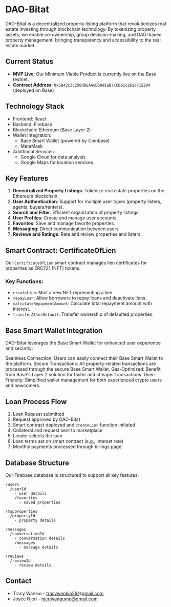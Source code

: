 # DAO-Bitat

DAO-Bitat is a decentralized property listing platform that revolutionizes real estate investing through blockchain technology. By tokenizing property assets, we enable co-ownership, group decision-making, and DAO-based property management, bringing transparency and accessibility to the real estate market.

## Current Status

- **MVP Live**: Our Minimum Viable Product is currently live on the Base testnet.
- **Contract Address**: `0x5942c3c250dDEAAcD69d1aB7cCD81c261cF15204` (deployed on Base)

## Technology Stack

- Frontend: React
- Backend: Firebase
- Blockchain: Ethereum (Base Layer 2)
- Wallet Integration:
  - Base Smart Wallet (powered by Coinbase)
  - MetaMask
- Additional Services:
  - Google Cloud for data analysis
  - Google Maps for location services

## Key Features

1. **Decentralized Property Listings**: Tokenize real estate properties on the Ethereum blockchain.
2. **User Authentication**: Support for multiple user types (property listers, agents, buyers/renters).
3. **Search and Filter**: Efficient organization of property listings.
4. **User Profiles**: Create and manage user accounts.
5. **Favorites**: Save and manage favorite properties.
6. **Messaging**: Direct communication between users.
7. **Reviews and Ratings**: Rate and review properties and listers.

## Smart Contract: CertificateOfLien

Our `CertificateOfLien` smart contract manages lien certificates for properties as ERC721 (NFT) tokens.

### Key Functions:

- `createLien`: Mint a new NFT representing a lien.
- `repayLoan`: Allow borrowers to repay loans and deactivate liens.
- `calculateRepaymentAmount`: Calculate total repayment amount with interest.
- `transferAfterDefault`: Transfer ownership of defaulted properties.

## Base Smart Wallet Integration

DAO-Bitat leverages the Base Smart Wallet for enhanced user experience and security:

Seamless Connection: Users can easily connect their Base Smart Wallet to the platform.
Secure Transactions: All property-related transactions are processed through the secure Base Smart Wallet.
Gas-Optimized: Benefit from Base's Layer 2 solution for faster and cheaper transactions.
User-Friendly: Simplified wallet management for both experienced crypto users and newcomers.

## Loan Process Flow

1. Loan Request submitted
2. Request approved by DAO-Bitat
3. Smart contract deployed and `createLien` function initiated
4. Collateral and request sent to marketplace
5. Lender selects the loan
6. Loan terms set on smart contract (e.g., interest rate)
7. Monthly payments processed through billings page

## Database Structure

Our Firebase database is structured to support all key features:

```
/users
  /userId
    - user details
    /favorites
      - saved properties

/topproperties
  /propertyId
    - property details

/messages
  /conversationId
    - conversation details
    /messages
      - message details

/reviews
  /reviewId
    - review details
```



## Contact

- Tracy Wankio - tracywankio29@gmail.com
- Joyce Njeri - njeriwangumo@gmail.com